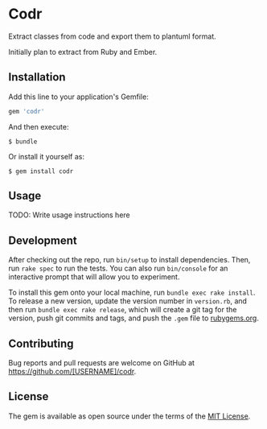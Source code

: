 # Codr

Extract classes from code and export them to plantuml format.

Initially plan to extract from Ruby and Ember.

## Installation

Add this line to your application's Gemfile:

```ruby
gem 'codr'
```

And then execute:

    $ bundle

Or install it yourself as:

    $ gem install codr

## Usage

TODO: Write usage instructions here

## Development

After checking out the repo, run `bin/setup` to install dependencies. Then, run `rake spec` to run the tests. You can also run `bin/console` for an interactive prompt that will allow you to experiment.

To install this gem onto your local machine, run `bundle exec rake install`. To release a new version, update the version number in `version.rb`, and then run `bundle exec rake release`, which will create a git tag for the version, push git commits and tags, and push the `.gem` file to [rubygems.org](https://rubygems.org).

## Contributing

Bug reports and pull requests are welcome on GitHub at https://github.com/[USERNAME]/codr.


## License

The gem is available as open source under the terms of the [MIT License](http://opensource.org/licenses/MIT).


